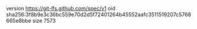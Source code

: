 version https://git-lfs.github.com/spec/v1
oid sha256:3f8b9e3c36bc559e70d2d5f72401264b45552aafc3511519207c5768665e8bbe
size 7573
